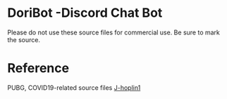 # DoriBot -Discord Chat Bot
  Please do not use these source files for commercial use.
  Be sure to mark the source.

# Reference
  PUBG, COVID19-related source files <a href="https://github.com/J-hoplin1/Covid19-Information-bot">J-hoplin1</a>


